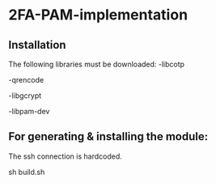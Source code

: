 # 2FA-PAM-implementation

## Installation
The following libraries must be downloaded:
-libcotp

-qrencode

-libgcrypt

-libpam-dev

## For generating & installing the module: 
The ssh connection is hardcoded.

sh build.sh
